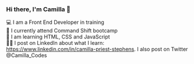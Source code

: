 ### Hi there, I'm Camilla 👋

💻 I am a Front End Developer in training<br>
🚀 I currently attend Command Shift bootcamp<br>
🧰 I am learning HTML, CSS and JavaScript<br>
✍🏻 I post on LinkedIn about what I learn: https://www.linkedin.com/in/camilla-priest-stephens. I also post on Twitter @Camilla_Codes<br>

 



